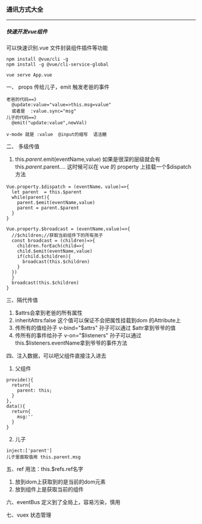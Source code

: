 ### 通讯方式大全
---
##### 快速开发vue组件
可以快速识别.vue 文件封装组件插件等功能

```
npm install @vue/cli -g
npm install -g @vue/cli-service-global

vue serve App.vue
```
一、 props 传给儿子，emit 触发老爸的事件

```
老爸的代码==》
  @update:value="value=>this.msg=value"
  或者是  :value.sync="msg"
儿子的代码==》
  @emit("update:value",newVal)
```

```
v-mode 就是 :value  @input的缩写  语法糖
```

二、 多级传值

1. this.$parent.$emit(eventName,value)
   如果是很深的层级就会有 this.$parent.$parent....
   这时候可以在 vue 的 property 上挂载一个\$dispatch 方法

```
Vue.property.$dispatch = (eventName，value)=>{
  let parent  = this.$parent
  while(parent){
    parent.$emit(eventName,value)
    parent = parent.$parent
  }
}
```

```
Vue.property.$broadcast = (eventName,value)=>{
  //$children;//获取当前组件下的所有孩子
  const broadcast = (children)=>{
    children.forEach(child=>{
    child.$emit(eventName,value)
    if(child.$children){
      broadcast(this.$children)
    }
  })
  }
  broadcast(this.$children)
}

```
三、隔代传值  
  1.  $attrs会拿到老爸的所有属性
  2.  inheritAttrs:false 这个值可以保证不会把属性挂载到dom 的Attribute上
  3.  传所有的值给孙子 v-bind="$attrs"  孙子可以通过 $attr拿到爷爷的值
  4.  传所有的事件给孙子 v-on="$listeners" 孙子可以通过this.$listeners.eventName拿到爷爷的事件方法

四、注入数据，可以吧父组件直接注入进去
  1.  父组件 
  ```
  provide(){
    return{
      parent: this;
    }
  },
  data(){
    return{
      msg:''
    }
  }
  ```
  2. 儿子
```
inject:['parent']
儿子里面取值用 this.parent.msg
```

五、ref  用法：this.$refs.ref名字
  1. 放到dom上获取到的是当前的dom元素
  2. 放到组件上是获取当前的组件

六、eventBus 定义到了全局上，容易污染，慎用

七、vuex 状态管理